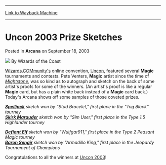 
---
[Link to Wayback Machine](https://web.archive.org/web/20211202132852/https://magic.wizards.com/en/articles/archive/arcana/uncon-2003-prize-sketches-2003-09-18)

[_metadata_:author]:- "Wizards of the Coast"
[_metadata_:description]:- "Wizards.COMmunity's online convention, Uncon, featured several Magic tournaments and contests. Pete Venters, Magic artist since the time of Mightstone, was so kind as to autograph and sketch on the back of some artist's proofs for some of the winners."
[_metadata_:generator]:- "Drupal 7 (http://drupal.org)"
[_metadata_:node]:- "605971"
[_metadata_:publish_date]:- "2003-09-18"
[_metadata_:source]:- "div-main-content"
[_metadata_:title]:- "Uncon 2003 Prize Sketches"
[_metadata_:wayback_capture_timestamp]:- "2021-12-02 13:28:52"
[_metadata_:wayback_raw_url]:- "https://web.archive.org/web/20211202132852id_/https://magic.wizards.com/en/articles/archive/arcana/uncon-2003-prize-sketches-2003-09-18"
[_metadata_:wayback_url]:- "https://magic.wizards.com/en/articles/archive/arcana/uncon-2003-prize-sketches-2003-09-18"
---


Uncon 2003 Prize Sketches
=========================



 Posted in **Arcana**
 on September 18, 2003 






![](https://media.magic.wizards.com/styles/auth_small/public/images/person/wizards_author.jpg)
By Wizards of the Coast











[Wizards.COMmunity's](/en/articles/archive/2010-01-28) online convention, [Uncon](http://wizopages.wizards.com/uncon/), featured several **Magic** tournaments and contests. Pete Venters, **Magic** artist since the time of *[Mightstone](http://gatherer.wizards.com/Pages/Card/Details.aspx?&name=Mightstone)*, was so kind as to autograph and sketch on the back of some artist's proofs for some of the winners. (An artist's proof is like a regular **Magic** card, but has a plain white back instead of a **Magic** card back.) Today's Arcana shows off some samples of those coveted prizes.

***[Spelljack](https://gatherer.wizards.com/Pages/Card/Details.aspx?name=Spelljack)** sketch won by "Stud Bracelet," first place in the "Tog Block" tourney   
**[Skirk Marauder](https://gatherer.wizards.com/Pages/Card/Details.aspx?name=Skirk+Marauder)** sketch won by "Sim User," first place in the Type 1.5 Highlander tourney*

***[Defiant Elf](https://gatherer.wizards.com/Pages/Card/Details.aspx?name=Defiant+Elf)** sketch won by "Wulfgar911," first place in the Type 2 Peasant Magic tourney   
**[Baron Sengir](https://gatherer.wizards.com/Pages/Card/Details.aspx?name=Baron+Sengir)** sketch won by "Armadillo King," first place in the Jeopardy Tournament of Champions*

Congratulations to all the winners at [Uncon 2003](http://wizopages.wizards.com/uncon/)!







